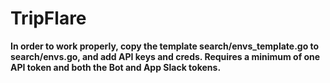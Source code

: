 # TripFlare

**In order to work properly, copy the template search/envs_template.go to search/envs.go, and add API keys and creds. Requires a minimum of one API token and both the Bot and App Slack tokens.**
